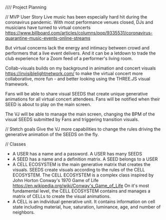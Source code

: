 //// Project Planning

// MVP User Story
Live music has been especially hard hit during the coronavirus pandemic. With most performance venues closed, DJs and musicians have turned to virtual concerts https://www.billboard.com/articles/columns/pop/9335531/coronavirus-quarantine-music-events-online-streams 

But virtual concerns lack the energy and intimacy between crowd and performers that a live event delivers. And it can be a letdown to trade the club experience for a Zoom feed of a performer's living room. 

Collab-visuals builds on my background in animation and concert visuals https://invisiblelightnetwork.com/ to make the virtual concert more collaborative, more fun - and better looking using the THREE.JS visual framework. 

Fans will be able to share visual SEEDS that create unique generative animations for all virtual concert attendees. Fans will be notified when their SEED is about to play on the main screen. 

The VJ will be able to manage the main screen, changing the BPM of the visual SEEDS submitted by Fans and triggering transition visuals. 

// Stetch goals
Give the VJ more capabilities to change the rules driving the generative animation of the SEEDS on the fly. 


// Classes
* A USER has a name and a password. A USER has many SEEDS
* A SEED has a name and a definition matrix. A SEED belongs to a USER
* A CELL ECOSYSTEM is the main generative matrix that creates the visuals. SEEDS create visuals according to the rules of the CELL ECOSYSTEM. The CELL ECOSYSTEM is a complex class inspired by John Horton Conway's 1970 Game of Life https://en.wikipedia.org/wiki/Conway's_Game_of_Life On it's most fundamental level, the CELL ECOSYSTEM contains and manages a matrix of CELLs to create the visual animations.
* A CELL is an individual generative unit. It contains information on cell state including material, hue, saturation, luminance, age, and number of neighbors. 